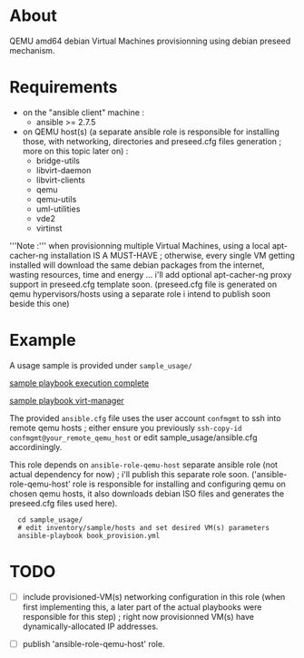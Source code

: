 
# About #

QEMU amd64 debian Virtual Machines provisionning using debian preseed mechanism.


# Requirements #

- on the "ansible client" machine :
  - ansible >= 2.7.5
- on QEMU host(s) (a separate ansible role is responsible for installing those, with networking, directories and preseed.cfg files generation ; more on this topic later on) :
  - bridge-utils
  - libvirt-daemon
  - libvirt-clients
  - qemu
  - qemu-utils
  - uml-utilities
  - vde2
  - virtinst

'''Note :''' when provisionning multiple Virtual Machines, using a local apt-cacher-ng installation IS A MUST-HAVE ; otherwise, every single VM getting installed will download the same debian packages from the internet, wasting resources, time and energy ... i'll add optional apt-cacher-ng proxy support in preseed.cfg template soon.
(preseed.cfg file is generated on qemu hypervisors/hosts using a separate role i intend to publish soon beside this one)


# Example #

A usage sample is provided under ```sample_usage/```

[sample playbook execution complete](sample-complete.png)

[sample playbook virt-manager](sample-virt-manager.png)

The provided ```ansible.cfg``` file uses the user account ```confmgmt``` to ssh into remote qemu hosts ; either ensure you previously ```ssh-copy-id confmgmt@your_remote_qemu_host``` or edit sample_usage/ansible.cfg accordiningly.

This role depends on ```ansible-role-qemu-host``` separate ansible role (not actual dependency for now) ; i'll publish this separate role soon.
('ansible-role-qemu-host' role is responsible for installing and configuring qemu on chosen qemu hosts, it also downloads debian ISO files and generates the preseed.cfg files used here).

```
  cd sample_usage/
  # edit inventory/sample/hosts and set desired VM(s) parameters
  ansible-playbook book_provision.yml
```

# TODO #

- [ ] include provisioned-VM(s) networking configuration in this role (when first implementing this, a later part of the actual playbooks were responsible for this step) ; right now provisionned VM(s) have dynamically-allocated IP addresses.
- [ ] publish 'ansible-role-qemu-host' role.

